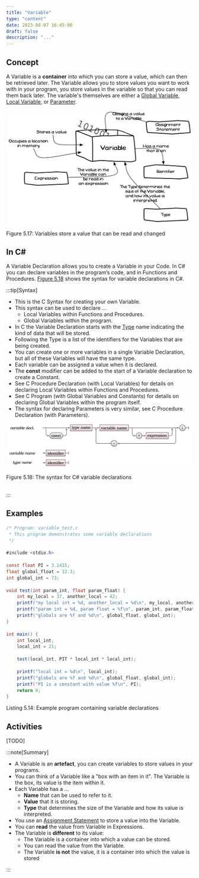 ```yaml
---
title: "Variable"
type: "content"
date: 2023-08-07 16:45:00
draft: false
description: "..."
---
```


## Concept

A Variable is a **container** into which you can store a value, which can then be retrieved later. The Variable allows you to store values you want to work with in your program, you store values in the variable so that you can read them back later. The variable's themselves are either a [Global Variable](#global-variable), [Local Variable](#local-variable), or [Parameter](#parameter).

<a id="FigureVariable"></a>

![Figure 5.17 Variables store a value that can be read and changed](./images/storing-and-using-data/variable-container.png "Variables store a value that can be read and changed")

<Caption><FigureText>Figure 5.17: </FigureText>Variables store a value that can be read and changed</Caption><br/>

## In C#

A Variable Declaration allows you to create a Variable in your Code. In C# you can declare variables in the program’s code, and in Functions and Procedures. [Figure 5.18](#FigureVariableSyntax) shows the syntax for variable declarations in C#.


:::tip[Syntax]

- This is the C Syntax for creating your own Variable.
- This syntax can be used to declare ...
  - Local Variables within Functions and Procedures.
  - Global Variables within the program.
- In C the Variable Declaration starts with the [Type](../06-type) name indicating the kind of data that will be stored.
- Following the Type is a list of the identifiers for the Variables that are being created.
- You can create one or more variables in a single Variable Declaration, but all of these Variables will have the same type.
- Each variable can be assigned a value when it is declared.
- The **const** modifier can be added to the start of a Variable declaration to create a Constant.
- See C Procedure Declaration (with Local Variables) for details on declaring Local Variables within Functions and Procedures.
- See C Program (with Global Variables and Constants) for details on declaring Global Variables within the program itself.
- The syntax for declaring Parameters is very similar, see C Procedure Declaration (with Parameters).

<a id="FigureVariableSyntax"></a>

![Figure 5.18 The syntax for C# variable declarations.](./images/storing-and-using-data/VariableSyntax.png "The syntax for C# variable declarations")
<div class="caption"><span class="caption-figure-nbr">Figure 5.18: </span>The syntax for C# variable declarations</div><br/>

:::



## Examples

<a id="VariableDeclaration"></a>
```csharp
/* Program: variable_test.c
 * This program demonstrates some variable declarations
 */

#include <stdio.h>

const float PI = 3.1415;
float global_float = 12.3;
int global_int = 73;

void test(int param_int, float param_float) {
    int my_local = 37, another_local = 42;
    printf("my local int = %d, another_local = %d\n", my_local, another_local);
    printf("param int = %d, param float = %f\n", param_int, param_float);
    printf("globals are %f and %d\n", global_float, global_int);
}

int main() {
    int local_int;
    local_int = 21;

    test(local_int, PIT * local_int * local_int);

    printf("local int = %d\n", local_int);
    printf("globals are %f and %d\n", global_float, global_int);
    printf("PI is a constant with value %f\n", PI);
    return 0;
}

```

<div class="caption"><span class="caption-figure-nbr">Listing 5.14: </span>Example program containing variable declarations</div>

## Activities

[TODO]


:::note[Summary]

- A Variable is an **artefact**, you can create variables to store values in your programs.
- You can think of a Variable like a "box with an item in it". The Variable is the box, its value is the item within it.
- Each Variable has a ...
  - **Name** that can be used to refer to it.
  - **Value** that it is storing.
  - **Type** that determines the size of the Variable and how its value is interpreted.
- You use an [Assignment Statement](#assignment-statement) to store a value into the Variable.
- You can **read** the value from Variable in Expressions.
- The Variable is **different** to its value:
  - The Variable is a container into which a value can be stored.
  - You can read the value from the Variable.
  - The Variable **is not** the value, it is a container into which the value is stored

:::